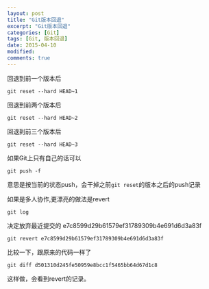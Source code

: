 ```yaml
---
layout: post
title: "Git版本回退"
excerpt: "Git版本回退"
categories: [Git]
tags: [Git, 版本回退]
date: 2015-04-10 
modified: 
comments: true
---
```


回退到前一个版本后

`git reset --hard HEAD~1`

回退到前两个版本后

`git reset --hard HEAD~2`

回退到前三个版本后

`git reset --hard HEAD~3`


如果Git上只有自己的话可以

`git push -f`

意思是按当前的状态push，会干掉之前`git reset`的版本之后的push记录


如果是多人协作,更漂亮的做法是revert

`git log`

决定放弃最近提交的 e7c8599d29b61579ef31789309b4e691d6d3a83f

`git revert e7c8599d29b61579ef31789309b4e691d6d3a83f`

比较一下，跟原来的代码一样了

`git diff d501310d245fe50959e8bcc1f5465bb64d67d1c8`

这样做，会看到revert的记录。




